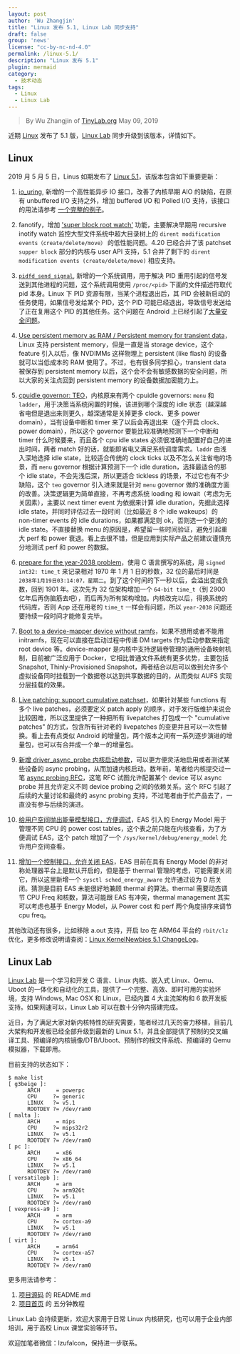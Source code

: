 ```yaml
---
layout: post
author: 'Wu Zhangjin'
title: "Linux 发布 5.1, Linux Lab 同步支持"
draft: false
group: 'news'
license: "cc-by-nc-nd-4.0"
permalink: /linux-5.1/
description: "Linux 发布 5.1"
plugin: mermaid
category:
  - 技术动态
tags:
  - Linux
  - Linux Lab
---
```


> By Wu Zhangjin of [TinyLab.org][1]
> May 09, 2019

近期 [Linux][20] 发布了 5.1 版，[Linux Lab][21] 同步升级到该版本，详情如下。

## Linux

2019 月 5 月 5 日，Linus 如期发布了 [Linux 5.1][2]，该版本包含如下重要更新：

1. [io_uring][3], 新增的一个高性能异步 IO 接口，改善了内核早期 AIO 的缺陷，在原有 unbuffered I/O 支持之外，增加 buffered I/O 和 Polled I/O 支持，该接口的用法请参考 [一个完整的例子][19]。

2. fanotify，增加 ['super block root watch'][4] 功能，主要解决早期用 recursive inotify watch 监控大型文件系统中超大目录树上的 `dirent modification events（create/delete/move）` 的低性能问题。4.20 已经合并了该 patchset `supper block` 部分的内核与 user API 支持，5.1 合并了剩下的 `dirent modification events (create/delete/move)` 相应支持。

3. [`pidfd_send_signal`][5], 新增的一个系统调用，用于解决 PID 重用引起的信号发送到其他进程的问题，这个系统调用使用 `/proc/<pid>` 下面的文件描述符取代 pid 本身。Linux 下 PID 资源有限，当某个进程退出后，其 PID 会被新启动的任务使用，如果信号发给某个 PID，这个 PID 可能已经退出，导致信号发送给了正在复用这个 PID 的其他任务。这个问题在 Android 上已经引起了[大量安全问题][6]。

4. [Use persistent memory as RAM / Persistent memory for transient data][7]，Linux 支持 persistent memory，但是一直是当 storage device，这个 feature 引入以后，像 NVDIMMs 这样物理上 persistent (like flash) 的设备就可以当低成本的 RAM 使用了。不过，也有很多同学担心，transient data 被保存到 persistent memory 以后，这个会不会有敏感数据的安全问题，所以大家的关注点回到 persistent memory 的设备数据加密能力上。

5. [cpuidle governor: TEO][8]，内核原来有两个 cpuidle governors: `menu` 和 `ladder`，用于决策当系统闲置的时候，该进到哪个深度的 idle 状态（越深越省电但是退出来则更久，越深通常是关掉更多 clock、更多 power domain），当有设备中断和 timer 来了以后会再退出来（逐个开启 clock、power domain），所以这个 governor 要能比较准确地预测下一个中断和 timer 什么时候要来，而且各个 cpu idle states 必须很准确地配置好自己的进出时间，两者 match 好的话，就能即省电又满足系统调度需求。`laddr` 由浅入深地选择 idle state，比较适合传统的 clock ticks 以及不怎么关注省电的场景，而 `menu` governor 根据计算预测下一个 idle duration，选择最适合的那个 idle state，不会先浅后深，所以更适合 tickless 的场景，不过它也有不少缺陷，这个 `teo` governor 引入进来就是针对 `menu` governor 做的准确度方面的改善。决策逻辑更为简单直接，不再考虑系统 loading 和 iowait（考虑为无关因素），主要以 next timer event 为依据来计算 idle duration，先据此选择 idle state，并同时评估过去一段时间（比如最近 8 个 idle wakeups）的 non-timer events 的 idle durations，如果都满足则 ok，否则选一个更浅的 idle state。不直接替换 menu 的原因是，希望留一些时间验证，避免引起重大 perf 和 power 衰退。看上去很不错，但是应用到实际产品之前建议谨慎充分地测试 perf 和 power 的数据。

6. [prepare for the year-2038 problem][9]，使用 C 语言撰写的系统，用 `signed int32: time_t` 来记录相对 1970 年 1 月 1 日的秒数，32 位的最后时间是 `2038年1月19日03:14:07，星期二`。到了这个时间的下一秒以后，会溢出变成负数，回到 1901 年。这次先为 32 位架构增加一个 `64-bit time_t`（到 2900 亿年后再伤脑筋去吧），而后再为所有架构增加。内核改完以后，得换系统的代码库，否则 App 还在用老的 `time_t` 一样会有问题，所以 `year-2038` 问题还要持续一段时间才能修复完毕。

7. [Boot to a device-mapper device without ramfs][10]，如果不想用或者不能用 initramfs，现在可以直接在启动过程中传递 DM targets 作为启动参数来指定 root device 等。device-mapper 是内核中支持逻辑卷管理的通用设备映射机制，目前被广泛应用于 Docker，它相比普通文件系统有更多优势，主要包括 Snapshot, Thinly-Provisioned Snapshot，两者结合以后可以做到允许多个虚拟设备同时挂载到一个数据卷以达到共享数据的目的，从而类似 AUFS 实现分层挂载的效果。

8. [Live patching: support cumulative patchset][11]，如果针对某些 functions 有多个 live patches，必须要定义 patch apply 的顺序，对于发行版维护来说会比较困难，所以这里提供了一种把所有 livepatches 打包成一个 "cumulative patches" 的方式，包含所有针对老的 livepatches 的变更并且可以一次性替换。看上去有点类似 Android 的增量包，两个版本之间有一系列逐步演进的增量包，也可以有合并成一个单一的增量包。

9. [新增 driver_async_probe 内核启动参数][12]，可以更方便灵活地启用或者测试某些设备的 async probing，从而加速内核启动。数年前，笔者给内核提交过一笔 [async probing RFC](https://lkml.org/lkml/2014/8/14/11)，这笔 RFC 试图允许配置某个 device 可以 async probe 并且允许定义不同 device probing 之间的依赖关系。这个 RFC 引起了后续的大量讨论和最终的 async probing 支持，不过笔者由于忙产品去了，一直没有参与后续的演进。

10. [给用户空间抛出能量模型接口，方便调试][13]，EAS 引入的 Energy Model 用于管理不同 CPU 的 power cost tables，这个表之前只能在内核查看，为了方便调试 EAS，这个 patch 增加了一个 `/sys/kernel/debug/energy_model` 允许用户空间查看。

11. [增加一个控制接口，允许关闭 EAS][14]，EAS 目前在具有 Energy Model 的非对称处理器平台上是默认开启的，但是基于 thermal 管理的考虑，可能需要关闭它，所以这里新增一个 `sysctl sched_energy_aware` 允许通过设为 0 后关闭。猜测是目前 EAS 未能很好地兼顾 thermal 的算法。thermal 需要动态调节 CPU Freq 和核数，算法可能跟 EAS 有冲突，thermal management 其实可以考虑也基于 Energy Model，从 Power cost 和 perf 两个角度排序来调节 cpu freq。

其他改动还有很多，比如移除 a.out 支持，开启 lzo 在 ARM64 平台的 `rbit/clz` 优化，更多修改说明请查阅：[Linux KernelNewbies 5.1 ChangeLog][15]。

## Linux Lab

[Linux Lab][21] 是一个学习和开发 C 语言、Linux 内核、嵌入式 Linux、Qemu、Uboot 的一体化和自动化的工具，提供了一个完整、高效、即时可用的实验环境，支持 Windows, Mac OSX 和 Linux，已经内置 4 大主流架构和 6 款开发板支持。如果网速可以，Linux Lab 可以在数十分钟内搭建完成。

近日，为了满足大家对新内核特性的研究需要，笔者经过几天的奋力移植，目前几大架构和开发板已经全部升级到最新的 Linux 5.1，并且全部提供了预制的交叉编译工具、预编译的内核镜像/DTB/Uboot、预制作的根文件系统、预编译的 Qemu 模拟器，下载即用。

目前支持的状态如下：

    $ make list
    [ g3beige ]:
          ARCH     = powerpc
          CPU     ?= generic
          LINUX   ?= v5.1
          ROOTDEV ?= /dev/ram0
    [ malta ]:
          ARCH     = mips
          CPU     ?= mips32r2
          LINUX   ?= v5.1
          ROOTDEV ?= /dev/ram0
    [ pc ]:
          ARCH     = x86
          CPU     ?= x86_64
          LINUX   ?= v5.1
          ROOTDEV ?= /dev/ram0
    [ versatilepb ]:
          ARCH     = arm
          CPU     ?= arm926t
          LINUX   ?= v5.1
          ROOTDEV ?= /dev/ram0
    [ vexpress-a9 ]:
          ARCH     = arm
          CPU     ?= cortex-a9
          LINUX   ?= v5.1
          ROOTDEV ?= /dev/ram0
    [ virt ]:
          ARCH     = arm64
          CPU     ?= cortex-a57
          LINUX   ?= v5.1
          ROOTDEV ?= /dev/ram0

更多用法请参考：

1. [项目源码][22] 的 README.md
2. [项目首页][21] 的 五分钟教程

Linux Lab 会持续更新，欢迎大家用于日常 Linux 内核研究，也可以用于企业内部培训，用于高校 Linux 课堂实验等环节。

欢迎加笔者微信：lzufalcon，保持进一步联系。

[22]: https://github.com/tinyclub/linux-lab.git
[21]: /linux-lab/
[20]: http://www.kernel.org
[19]: http://git.kernel.dk/cgit/fio/plain/t/io_uring.c


[15]: https://kernelnewbies.org/Linux_5.1
[14]: https://git.kernel.org/pub/scm/linux/kernel/git/torvalds/linux.git/commit/?id=8d5d0cfb63cbcb4005e19a332b31d687b1d01e58
[13]: https://git.kernel.org/linus/9cac42d0645ceb2ca8b815cee04810ec9b0d13b3
[12]: https://git.kernel.org/linus/1ea61b68d0f8685775c897c2de040c73b8d1c56a
[11]: https://git.kernel.org/pub/scm/linux/kernel/git/torvalds/linux.git/tree/Documentation/livepatch/cumulative-patches.txt?id=c4e6874f2a2965e932f4a5cf2631bc6024e55021
[10]: https://git.kernel.org/pub/scm/linux/kernel/git/torvalds/linux.git/plain/Documentation/device-mapper/dm-init.txt?id=6bbc923dfcf57d6b97388819a7393835664c7a8e
[9]: https://lwn.net/Articles/776435/
[8]: https://lwn.net/Articles/775618/
[7]: https://lwn.net/Articles/777212/
[6]: https://lkml.org/lkml/2019/3/31/5
[5]: https://lwn.net/Articles/773459/
[4]: https://github.com/amir73il/fsnotify-utils/wiki/Super-block-root-watch
[3]: https://lwn.net/Articles/776703/
[2]: https://lkml.org/lkml/2019/5/5/278
[1]: https://tinylab.org
